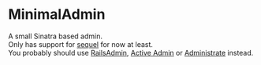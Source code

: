 # MinimalAdmin

A small Sinatra based admin.  
Only has support for   [sequel](https://github.com/jeremyevans/sequel) for now at least.  
You probably should use [RailsAdmin](https://github.com/sferik/rails_admin),
[Active Admin](https://github.com/activeadmin/activeadmin) or [Administrate](https://github.com/thoughtbot/administrate) instead.
